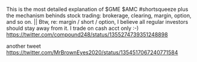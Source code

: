 This is the most detailed explanation of $GME $AMC #shortsqueeze plus the mechanism behinds stock trading: brokerage, clearing, margin, option, and so on. || Btw, re: margin / short / option, I believe all regular investors should stay away from it. I trade on cash acct only :-)  
https://twitter.com/compound248/status/1355274739351248898  

another tweet  
https://twitter.com/MrBrownEyes2020/status/1354517067240771584  
